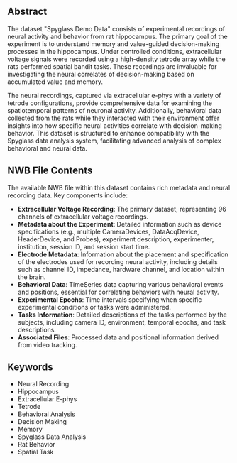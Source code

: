 ## Abstract

The dataset "Spyglass Demo Data" consists of experimental recordings of neural activity and behavior from rat hippocampus. The primary goal of the experiment is to understand memory and value-guided decision-making processes in the hippocampus. Under controlled conditions, extracellular voltage signals were recorded using a high-density tetrode array while the rats performed spatial bandit tasks. These recordings are invaluable for investigating the neural correlates of decision-making based on accumulated value and memory.

The neural recordings, captured via extracellular e-phys with a variety of tetrode configurations, provide comprehensive data for examining the spatiotemporal patterns of neuronal activity. Additionally, behavioral data collected from the rats while they interacted with their environment offer insights into how specific neural activities correlate with decision-making behavior. This dataset is structured to enhance compatibility with the Spyglass data analysis system, facilitating advanced analysis of complex behavioral and neural data.

## NWB File Contents

The available NWB file within this dataset contains rich metadata and neural recording data. Key components include:

- **Extracellular Voltage Recording**: The primary dataset, representing 96 channels of extracellular voltage recordings.
- **Metadata about the Experiment**: Detailed information such as device specifications (e.g., multiple CameraDevices, DataAcqDevice, HeaderDevice, and Probes), experiment description, experimenter, institution, session ID, and session start time.
- **Electrode Metadata**: Information about the placement and specification of the electrodes used for recording neural activity, including details such as channel ID, impedance, hardware channel, and location within the brain.
- **Behavioral Data**: TimeSeries data capturing various behavioral events and positions, essential for correlating behaviors with neural activity.
- **Experimental Epochs**: Time intervals specifying when specific experimental conditions or tasks were administered.
- **Tasks Information**: Detailed descriptions of the tasks performed by the subjects, including camera ID, environment, temporal epochs, and task descriptions.
- **Associated Files**: Processed data and positional information derived from video tracking.

## Keywords

- Neural Recording
- Hippocampus
- Extracellular E-phys
- Tetrode
- Behavioral Analysis
- Decision Making
- Memory
- Spyglass Data Analysis
- Rat Behavior
- Spatial Task